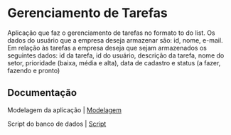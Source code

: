
# Gerenciamento de Tarefas

Aplicação que faz o gerenciamento de tarefas no formato to do list. Os dados do usuário
que a empresa deseja armazenar são: id, nome, e-mail. Em relação às tarefas a empresa deseja que
sejam armazenados os seguintes dados: id da tarefa, id do usuário, descrição da tarefa, nome do setor,
prioridade (baixa, média e alta), data de cadastro e status (a fazer, fazendo e pronto)


## Documentação
Modelagem da aplicação | [Modelagem](https://github.com/BarbosaDev01/TarefasSite/blob/main/modelagem.jpg) 

Script do banco de dados | [Script](https://github.com/BarbosaDev01/TarefasSite/blob/main/scriptSql.sql) 

